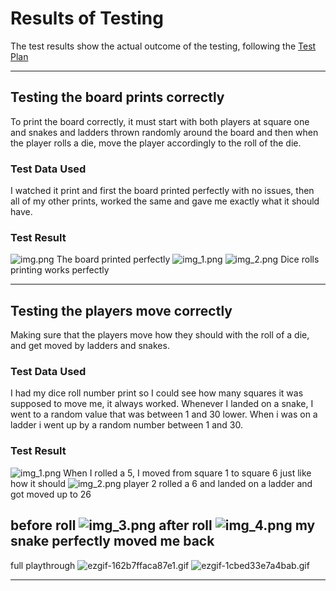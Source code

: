 # Results of Testing

The test results show the actual outcome of the testing, following the [Test Plan](test-plan.md)

---

## Testing the board prints correctly

To print the board correctly, it must start with both players at square one and snakes and ladders thrown randomly around the board and then when the player rolls a die, move the player accordingly to the roll of the die.

### Test Data Used

I watched it print and first the board printed perfectly with no issues, then all of my other prints, worked the same and gave me exactly what it should have.

### Test Result

![img.png](screenshots/img.png)
The board printed perfectly
![img_1.png](screenshots/img_1.png)
![img_2.png](screenshots/img_2.png)
Dice rolls printing works perfectly

---

## Testing the players move correctly

Making sure that the players move how they should with the roll of a die, and get moved by ladders and snakes.

### Test Data Used

I had my dice roll number print so I could see how many squares it was supposed to move me, it always worked. Whenever I landed on a snake, I went to a random value that was between 1 and 30 lower. When i was on a ladder i went up by a random number between 1 and 30. 

### Test Result

![img_1.png](screenshots/img_1.png)
When I rolled a 5, I moved from square 1 to square 6 just like how it should
![img_2.png](screenshots/img_2.png)
player 2 rolled a 6 and landed on a ladder and got moved up to 26

before roll
![img_3.png](screenshots/img_3.png)
after roll
![img_4.png](screenshots/img_4.png)
my snake perfectly moved me back
---

full playthrough
![ezgif-162b7ffaca87e1.gif](screenshots/ezgif-162b7ffaca87e1.gif)
![ezgif-1cbed33e7a4bab.gif](screenshots/ezgif-1cbed33e7a4bab.gif)

---

